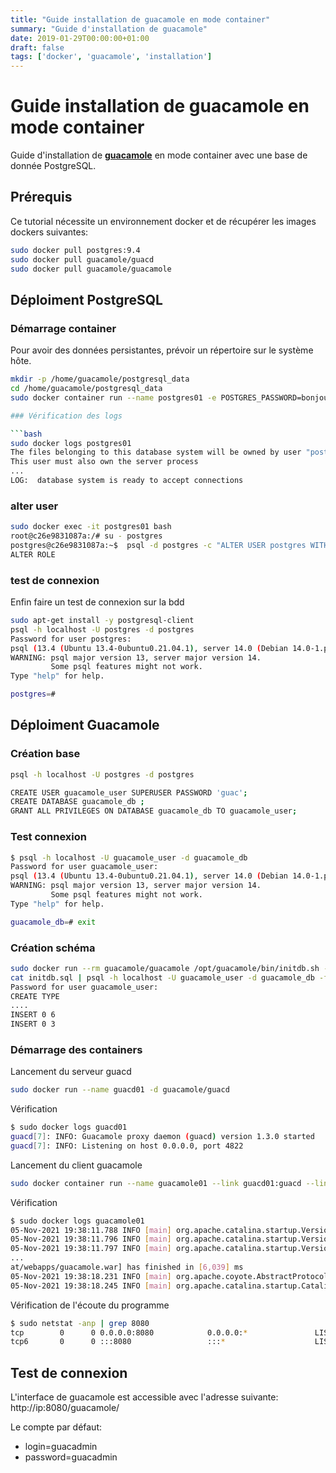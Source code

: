 ```yaml
---
title: "Guide installation de guacamole en mode container"
summary: "Guide d'installation de guacamole"
date: 2019-01-29T00:00:00+01:00
draft: false
tags: ['docker', 'guacamole', 'installation']
---
```


# Guide installation de guacamole en mode container

Guide d'installation de **[guacamole](https://guacamole.apache.org/)** en mode container avec une base de donnée PostgreSQL.

## Prérequis

Ce tutorial nécessite un environnement docker et de récupérer les images dockers suivantes:

```bash
sudo docker pull postgres:9.4
sudo docker pull guacamole/guacd
sudo docker pull guacamole/guacamole
```

## Déploiment PostgreSQL

### Démarrage container

Pour avoir des données persistantes, prévoir un répertoire sur le système hôte.

```bash
mkdir -p /home/guacamole/postgresql_data
cd /home/guacamole/postgresql_data
sudo docker container run --name postgres01 -e POSTGRES_PASSWORD=bonjour -d -p 5432:5432 -v $PWD/postgresql_data:/var/lib/postgresql/data  postgres

### Vérification des logs

```bash
sudo docker logs postgres01
The files belonging to this database system will be owned by user "postgres".
This user must also own the server process
...
LOG:  database system is ready to accept connections
```

### alter user 

```bash
sudo docker exec -it postgres01 bash
root@c26e9831087a:/# su - postgres
postgres@c26e9831087a:~$  psql -d postgres -c "ALTER USER postgres WITH PASSWORD 'bonjour';"
ALTER ROLE
```

### test de connexion

Enfin faire un test de connexion sur la bdd 

```bash
sudo apt-get install -y postgresql-client
psql -h localhost -U postgres -d postgres
Password for user postgres: 
psql (13.4 (Ubuntu 13.4-0ubuntu0.21.04.1), server 14.0 (Debian 14.0-1.pgdg110+1))
WARNING: psql major version 13, server major version 14.
         Some psql features might not work.
Type "help" for help.

postgres=#
```

## Déploiment Guacamole

### Création base

```bash
psql -h localhost -U postgres -d postgres

CREATE USER guacamole_user SUPERUSER PASSWORD 'guac';
CREATE DATABASE guacamole_db ;
GRANT ALL PRIVILEGES ON DATABASE guacamole_db TO guacamole_user;
```

### Test connexion

```bash
$ psql -h localhost -U guacamole_user -d guacamole_db
Password for user guacamole_user: 
psql (13.4 (Ubuntu 13.4-0ubuntu0.21.04.1), server 14.0 (Debian 14.0-1.pgdg110+1))
WARNING: psql major version 13, server major version 14.
         Some psql features might not work.
Type "help" for help.

guacamole_db=# exit
```

### Création schéma

```bash
sudo docker run --rm guacamole/guacamole /opt/guacamole/bin/initdb.sh --postgres > initdb.sql
cat initdb.sql | psql -h localhost -U guacamole_user -d guacamole_db -f -
Password for user guacamole_user: 
CREATE TYPE
....
INSERT 0 6
INSERT 0 3
```

### Démarrage des containers

Lancement du serveur guacd

```bash
sudo docker run --name guacd01 -d guacamole/guacd
```

Vérification

```bash
$ sudo docker logs guacd01
guacd[7]: INFO:	Guacamole proxy daemon (guacd) version 1.3.0 started
guacd[7]: INFO:	Listening on host 0.0.0.0, port 4822
```

Lancement du client guacamole

```bash
sudo docker container run --name guacamole01 --link guacd01:guacd --link postgres01:postgres -e POSTGRES_DATABASE=guacamole_db -e POSTGRES_USER=guacamole_user -e POSTGRES_PASSWORD=guac -d -p 8080:8080 guacamole/guacamole
```

Vérification

```bash
$ sudo docker logs guacamole01
05-Nov-2021 19:38:11.788 INFO [main] org.apache.catalina.startup.VersionLoggerListener.log Server version name:   Apache Tomcat/8.5.72
05-Nov-2021 19:38:11.796 INFO [main] org.apache.catalina.startup.VersionLoggerListener.log Server built:          Oct 1 2021 15:15:33 UTC
05-Nov-2021 19:38:11.797 INFO [main] org.apache.catalina.startup.VersionLoggerListener.log Server version number: 8.5.72.0
...
at/webapps/guacamole.war] has finished in [6,039] ms
05-Nov-2021 19:38:18.231 INFO [main] org.apache.coyote.AbstractProtocol.start Starting ProtocolHandler ["http-nio-8080"]
05-Nov-2021 19:38:18.245 INFO [main] org.apache.catalina.startup.Catalina.start Server startup in 6168 ms
```

Vérification de l'écoute du programme

```bash
$ sudo netstat -anp | grep 8080
tcp        0      0 0.0.0.0:8080            0.0.0.0:*               LISTEN      2275956/docker-prox 
tcp6       0      0 :::8080                 :::*                    LISTEN      2275964/docker-prox
```

## Test de connexion

L'interface de guacamole est accessible avec l'adresse suivante: http://ip:8080/guacamole/

Le compte par défaut:
- login=guacadmin
- password=guacadmin